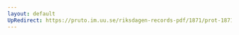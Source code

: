 ```yaml
---
layout: default
UpRedirect: https://pruto.im.uu.se/riksdagen-records-pdf/1871/prot-1871--ak--603.pdf
---
```

